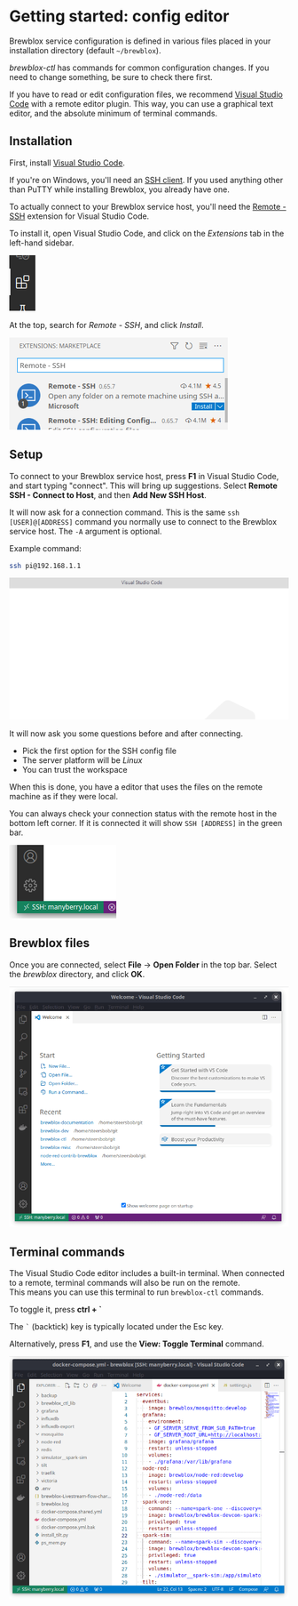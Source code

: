 # Getting started: config editor

Brewblox service configuration is defined in various files placed in your installation directory (default `~/brewblox`).

*brewblox-ctl* has commands for common configuration changes.
If you need to change something, be sure to check there first.

If you have to read or edit configuration files, we recommend [Visual Studio Code](https://code.visualstudio.com/) with a remote editor plugin.
This way, you can use a graphical text editor, and the absolute minimum of terminal commands.

## Installation

First, install [Visual Studio Code](https://code.visualstudio.com/download).

If you're on Windows, you'll need an [SSH client](https://code.visualstudio.com/docs/remote/troubleshooting#_installing-a-supported-ssh-client).
If you used anything other than PuTTY while installing Brewblox, you already have one.

To actually connect to your Brewblox service host, you'll need the [Remote - SSH](https://marketplace.visualstudio.com/items?itemName=ms-vscode-remote.remote-ssh) extension for Visual Studio Code.

To install it, open Visual Studio Code, and click on the *Extensions* tab in the left-hand sidebar.

![Extensions Tab](../images/extensions-tab.png)

At the top, search for *Remote - SSH*, and click *Install*.

![Install Remote SSH](../images/install-remote-ssh.png)

## Setup

To connect to your Brewblox service host, press **F1** in Visual Studio Code, and start typing "connect".
This will bring up suggestions.
Select **Remote SSH - Connect to Host**, and then **Add New SSH Host**.

It will now ask for a connection command.
This is the same `ssh [USER]@[ADDRESS]` command you normally use to connect to the Brewblox service host.
The `-A` argument is optional.

Example command:
```sh
ssh pi@192.168.1.1
```

![Connect Remote](../images/connect-remote.gif)

It will now ask you some questions before and after connecting.

- Pick the first option for the SSH config file
- The server platform will be *Linux*
- You can trust the workspace

When this is done, you have a editor that uses the files on the remote machine as if they were local.

You can always check your connection status with the remote host in the bottom left corner. If it is connected it will show `SSH [ADDRESS]` in the green bar.

![Connection state](../images/ssh-remote-indicator.png)

## Brewblox files

Once you are connected, select **File** -> **Open **Folder**** in the top bar.
Select the *brewblox* directory, and click **OK**.

![Open brewblox dir](../images/ssh-open-brewblox.gif)

## Terminal commands

The Visual Studio Code editor includes a built-in terminal.
When connected to a remote, terminal commands will also be run on the remote. <br>
This means you can use this terminal to run `brewblox-ctl` commands.

To toggle it, press **ctrl + `**

The `` ` `` (backtick) key is typically located under the Esc key.

Alternatively, press **F1**, and use the **View: Toggle Terminal** command.

![SSH Terminal](../images/ssh-terminal.gif)
